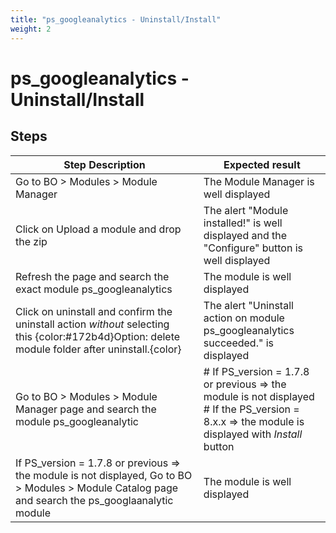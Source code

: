 ```yaml
---
title: "ps_googleanalytics - Uninstall/Install"
weight: 2
---
```


# ps_googleanalytics - Uninstall/Install
## Steps
| Step Description | Expected result |
| ----- | ----- |
| Go to BO > Modules > Module Manager | The Module Manager is well displayed |
| Click on Upload a module and drop the zip | The alert "Module installed!" is well displayed and the "Configure" button is well displayed |
| Refresh the page and search the exact module ps_googleanalytics | The module is well displayed |
| Click on uninstall and confirm the uninstall action *without* selecting this {color:#172b4d}Option: delete module folder after uninstall.{color} | The alert "Uninstall action on module ps_googleanalytics succeeded." is displayed |
| Go to BO > Modules > Module Manager page and search the module ps_googleanalytic | # If PS_version = 1.7.8 or previous => the module is not displayed<br> # If the PS_version = 8.x.x => the module is displayed with *Install* button |
| If PS_version = 1.7.8 or previous => the module is not displayed, Go to BO > Modules > Module Catalog page and search the ps_googlaanalytic module | The module is well displayed |
